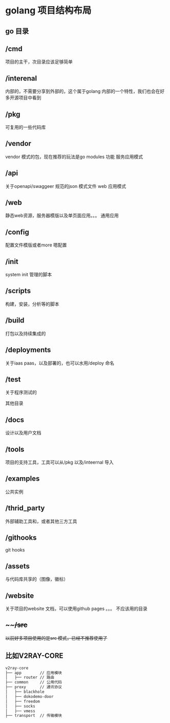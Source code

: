 # golang 项目结构布局

## go 目录

## /cmd 

项目的主干，次目录应该足够简单

## /interenal 

内部的，不需要分享到外部的，这个属于golang 内部的一个特性，我们也会在好多开源项目中看到

## /pkg 

可复用的一些代码库

## /vendor 

vendor 模式的包，现在推荐的玩法是go modules 功能
服务应用模式

## /api 

关于openapi/swaggeer 规范的json 模式文件
web 应用模式

## /web 

静态web资源，服务器模版以及单页面应用。。。
通用应用

## /config 

配置文件模版或者more 嗯配置

## /init 

system init 管理的脚本

## /scripts 

构建，安装，分析等的脚本

## /build 

打包以及持续集成的

## /deployments 

关于iaas paas，以及部署的，也可以水用/deploy 命名

## /test 

关于程序测试的

其他目录

## /docs 

设计以及用户文档

## /tools 

项目的支持工具，工具可以从/pkg 以及/inteernal 导入

## /examples 

公共实例

## /thrid_party 

外部辅助工具和，或者其他三方工具

## /githooks 

git hooks

## /assets 

与代码库共享的（图像，徽标）

## /website

关于项目的website 文档，可以使用github pages 。。。
不应该用的目录

## ~~~~/src~~ 

~~以前好多项目使用的是src 模式，已经不推荐使用了~~

## 比如V2RAY-CORE



```bash
v2ray-core
├── app        // 应用模块
│   ├── router // 路由
├── common     // 公用代码
├── proxy      // 通讯协议
│   ├── blackhole
│   ├── dokodemo-door
│   ├── freedom
│   ├── socks
│   ├── vmess
├── transport  // 传输模块
```